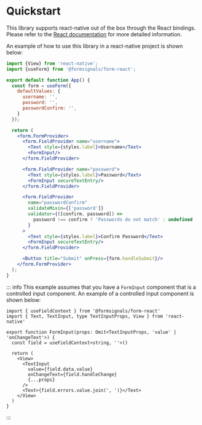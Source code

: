 # Quickstart

This library supports react-native out of the box through the React bindings.
Please refer to the [React documentation](/guide/react/quickstart) for more detailed information.

An example of how to use this library in a react-native project is shown below:

```jsx
import {View} from 'react-native';
import {useForm} from '@formsignals/form-react';

export default function App() {
  const form = useForm({
    defaultValues: {
      username: '',
      password: '',
      passwordConfirm: '',
    }
  });

  return (
    <form.FormProvider>
      <form.FieldProvider name="username">
        <Text style={styles.label}>Username</Text>
        <FormInput/>
      </form.FieldProvider>

      <form.FieldProvider name="password">
        <Text style={styles.label}>Password</Text>
        <FormInput secureTextEntry/>
      </form.FieldProvider>

      <form.FieldProvider
        name="passwordConfirm"
        validateMixin={['password']}
        validator={([confirm, password]) =>
          password !== confirm ? 'Passwords do not match' : undefined
        }
      >
        <Text style={styles.label}>Confirm Password</Text>
        <FormInput secureTextEntry/>
      </form.FieldProvider>

      <Button title="Submit" onPress={form.handleSubmit}/>
    </form.FormProvider>
  );
}
```

::: info
This example assumes that you have a `FormInput` component that is a controlled input component.
An example of a controlled input component is shown below:

```tsx
import { useFieldContext } from '@formsignals/form-react'
import { Text, TextInput, type TextInputProps, View } from 'react-native'

export function FormInput(props: Omit<TextInputProps, 'value' | 'onChangeText'>) {
  const field = useFieldContext<string, ''>()

  return (
    <View>
      <TextInput
        value={field.data.value}
        onChangeText={field.handleChange}
        {...props}
      />
      <Text>{field.errors.value.join(', ')}</Text>
    </View>
  )
}
```

:::
